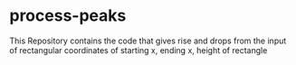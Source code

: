 # process-peaks
This Repository contains the code that gives rise and drops from the input of rectangular coordinates of starting x, ending x, height of rectangle
